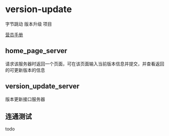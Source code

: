 # version-update
字节跳动 版本升级 项目

[营员手册](https://bytedance.feishu.cn/docs/doccn2tYZFh28wRCvBmDqREoNie)

## home_page_server
请求该服务器时返回一个页面，可在该页面输入当前版本信息并提交，并查看返回的可更新版本的信息

## version_update_server
版本更新接口服务器

## 连通测试
todo